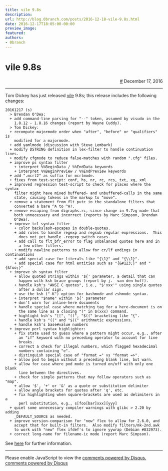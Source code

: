 ```yaml
---
title: vile 9.8s
description:
url: http://blog.0branch.com/posts/2016-12-18-vile-9.8s.html
date: 2016-12-17T18:05:00-00:00
preview_image:
featured:
authors:
- 0branch
---
```


<div>
  <div class="span-22">
    <div class="span-12"><h1>vile 9.8s</h1></div>
    <div style="text-align: right" class="span-10 last">
      <a href="https://blog.0branch.com/index.html">#</a> December 17, 2016
    </div>
  </div>
  <hr/>
  <div>
    <p>Tom Dickey has just released <a href="http://invisible-island.net/vile">vile</a> 9.8s; this release includes the following changes:</p>
<pre><code>20161217 (s)
  &gt; Brendan O'Dea:
  + add command-line parsing for &quot;--&quot; token, assumed by visudo in the
    1.8.12 - 1.8.16 changes (report by Wayne Cuddy).
  &gt; Tom Dickey:
  + recompute majormode order when &quot;after&quot;, &quot;before&quot; or &quot;qualifiers&quot; is
    modified for a majormode.
  + add yamlmode (discussion with Steve Lembark)
  + modify DSTRING definition in lex-filter to handle continuation lines.
  + modify cfgmode to reduce false-matches with random &quot;.cfg&quot; files.
  + improve ps syntax filter
    + interpret %%BeginData / %%EndData keywords
    + interpret %%BeginPreview / %%EndPreview keywords
  + add &quot;.mcrl2&quot; as suffix for mcrlmode.
  + fixes from test-script: conf, hs, nr, rc, rcs, txt, xq, xml
  + improved regression test-script to check for places where the syntax
    filter might have mixed buffered- and unbuffered-calls in the same
    state, causing tokens in the markup to &quot;move&quot;.
  + remove a statement from flt_putc in the standalone filters that
    converted a bare ^A to ^A?.
  + remove escaping from digraphs.rc, since change in 9.7zg made that
    both unnecessary and incorrect (reports by Marc Simpson, Brendan
    O'Dea).
  + improve tcl syntax filter
    + color backslash-escapes in double-quotes.
    + add rules to handle regexp and regsub regular expressions.  This
      does not yet handle -regexp switch cases.
    + add call to flt_bfr_error to flag unbalanced quotes here and in
      a few other filters.
    + modify newline patterns to allow for cr/lf endings in continuations
    + add special case for literals like &quot;{\1}&quot; and &quot;{\\1}&quot;.
    + add special case for html entities such as &quot;{&amp;#123;}&quot; and &quot;{&amp;foo;}&quot;
  + improve sh syntax filter
    + allow quoted strings within '${' parameter, a detail that can
      happen with ksh brace groups (report by j.  van den hoff).
    + handle ksh's &quot;ANSI C quotes&quot;, i.e., &quot;$'xxx'&quot; using single quotes
      after a dollar sign.
    + use the ksh (&quot;-K&quot;) option for bashmode and zshmode syntax.
    + interpret &quot;$name&quot; within '${' parameter
    + don't warn for inline-here documents
    + handle special case where matching tag for a here-document is on
      the same line as a closing &quot;)&quot; in $(xxx) command.
    + highlight ksh's &quot;[[&quot;, &quot;((&quot;, &quot;$((&quot; bracketing like &quot;{&quot;.
    + handle ksh's &quot;((&quot; and &quot;$((&quot; arithmetic expressions.
    + handle ksh's base#value numbers
  + improve perl syntax highlighter:
    + fix state used to guess where a pattern might occur, e.g., after
      an &quot;if&quot; keyword with no preceding operator to account for line
      breaks.
    + correct a check for illegal numbers, which flagged hexadecimal
      numbers containing &quot;e&quot;.
    + distinguish special case of &quot;format =&quot; vs &quot;format =&gt;&quot;.
    + allow pod to begin without a preceding blank line, but warn.
    + allow for case where pod mode is turned on/off with only one blank
      line between the directives.
    + check for simple patterns that may follow operators such as &quot;map&quot;.
    + allow '$', '+' or '&amp;' as a quote or substitution delimiter
    + allow angle brackets for quotes after 'q', etc.
    + fix highlighting when square-brackets are used as delimiters in a
      perl substitution, e.g., s[foo[bar]xxx][yyy]
  + quiet some unnecessary compiler warnings with glibc &gt; 2.20 by adding
    _DEFAULT_SOURCE as needed.
  + improve version-comparison for &quot;new&quot; flex to allow for 2.6.0, and
    accept that for built-in filters.  Also modify filters/mk-2nd.awk
    to work with &quot;new&quot; flex ifdef's to ignore yywrap (Debian #832973).
  + correct long-name for filename-ic mode (report Marc Simpson).</code></pre>
<p>See <a href="http://invisible-island.net/vile/CHANGES.html#index-v9_8s">here</a> for further information.</p>
  </div>
</div>

<hr/>

<div></div>

<noscript>Please enable JavaScript to view the <a href="http://disqus.com/?ref_noscript">comments powered by Disqus.</a></noscript>
<a href="http://disqus.com" class="dsq-brlink">comments powered by <span class="logo-disqus">Disqus</span></a>


